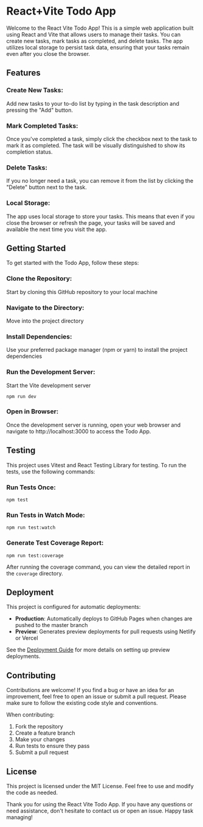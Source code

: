 # React+Vite Todo App

Welcome to the React Vite Todo App! This is a simple web application built using React and Vite that allows users to manage their tasks. You can create new tasks, mark tasks as completed, and delete tasks. The app utilizes local storage to persist task data, ensuring that your tasks remain even after you close the browser.

## Features

### Create New Tasks: 
Add new tasks to your to-do list by typing in the task description and pressing the "Add" button.

### Mark Completed Tasks: 
Once you've completed a task, simply click the checkbox next to the task to mark it as completed. The task will be visually distinguished to show its completion status.

### Delete Tasks: 
If you no longer need a task, you can remove it from the list by clicking the "Delete" button next to the task.

### Local Storage: 
The app uses local storage to store your tasks. This means that even if you close the browser or refresh the page, your tasks will be saved and available the next time you visit the app.

## Getting Started

To get started with the Todo App, follow these steps:

### Clone the Repository: 
Start by cloning this GitHub repository to your local machine

### Navigate to the Directory: 
Move into the project directory

### Install Dependencies: 
Use your preferred package manager (npm or yarn) to install the project dependencies

### Run the Development Server: 
Start the Vite development server
```
npm run dev
```

### Open in Browser: 
Once the development server is running, open your web browser and navigate to http://localhost:3000 to access the Todo App.

## Testing

This project uses Vitest and React Testing Library for testing. To run the tests, use the following commands:

### Run Tests Once:
```
npm test
```

### Run Tests in Watch Mode:
```
npm run test:watch
```

### Generate Test Coverage Report:
```
npm run test:coverage
```
After running the coverage command, you can view the detailed report in the `coverage` directory.

## Deployment

This project is configured for automatic deployments:

- **Production**: Automatically deploys to GitHub Pages when changes are pushed to the master branch
- **Preview**: Generates preview deployments for pull requests using Netlify or Vercel

See the [Deployment Guide](./docs/DEPLOYMENT.md) for more details on setting up preview deployments.

## Contributing
Contributions are welcome! If you find a bug or have an idea for an improvement, feel free to open an issue or submit a pull request.
Please make sure to follow the existing code style and conventions.

When contributing:
1. Fork the repository
2. Create a feature branch
3. Make your changes
4. Run tests to ensure they pass
5. Submit a pull request

## License
This project is licensed under the MIT License. Feel free to use and modify the code as needed.

Thank you for using the React Vite Todo App. If you have any questions or need assistance, don't hesitate to contact us or open an issue. Happy task managing!

